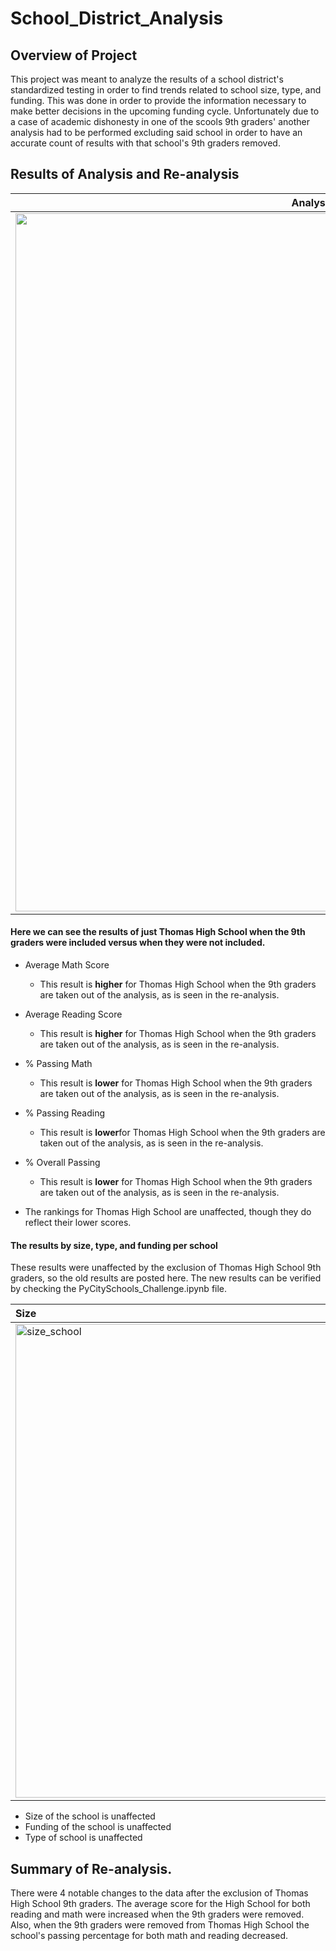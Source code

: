# School_District_Analysis

## Overview of Project

This project was meant to analyze the results of a school district's standardized testing in order to find trends related to school size, type, and funding. This was done in order to provide the information necessary to make better decisions in the upcoming funding cycle. Unfortunately due to a case of academic dishonesty in one of the scools 9th graders' another analysis had to be performed excluding said school in order to have an accurate count of results with that school's 9th graders removed.

## Results of Analysis and Re-analysis
Analysis Thomas High School         |  Re-analysis Thomas High School
:-------------------------:|:-------------------------:
<img width="1117" alt="top5_old" src="https://user-images.githubusercontent.com/89175578/137649700-fa686a3b-bcc0-4a4e-8d5c-92ba580f0861.png"> |  <img width="1117" alt="top5_old" src="https://user-images.githubusercontent.com/89175578/137649719-6cffc602-b0da-48bf-b9fb-73ebf8b3e70b.png">


#### Here we can see the results of just Thomas High School when the 9th graders were included versus when they were not included. 

- Average Math Score
    - This result is **higher** for Thomas High School when the 9th graders are taken out of the analysis, as is seen in the re-analysis.
- Average Reading Score
    - This result is **higher** for Thomas High School when the 9th graders are taken out of the analysis, as is seen in the re-analysis.
- % Passing Math
    - This result is **lower** for Thomas High School when the 9th graders are taken out of the analysis, as is seen in the re-analysis.
- % Passing Reading
    - This result is **lower**for Thomas High School when the 9th graders are taken out of the analysis, as is seen in the re-analysis.
- % Overall Passing
    - This result is **lower** for Thomas High School when the 9th graders are taken out of the analysis, as is seen in the re-analysis.

- The rankings for Thomas High School are unaffected, though they do reflect their lower scores. 

#### The results by size, type, and funding per school

These results were unaffected by the exclusion of Thomas High School 9th graders, so the old results are posted here. The new results can be verified by checking the PyCitySchools_Challenge.ipynb file.

| Size | Funding | Type |
| :---         |     :---:      |          ---: |
| <img width="758" alt="size_school" src="https://user-images.githubusercontent.com/89175578/137649739-74ea9c33-28b3-4733-8bb5-28a5fc80eb16.png">  | funding school   | type school  |

- Size of the school is unaffected
- Funding of the school is unaffected
- Type of school is unaffected


## Summary of Re-analysis.

There were 4 notable changes to the data after the exclusion of Thomas High School 9th graders. The average score for the High School for both reading and math were increased when the 9th graders were removed. Also, when the 9th graders were removed from Thomas High School the school's passing percentage for both math and reading decreased.


